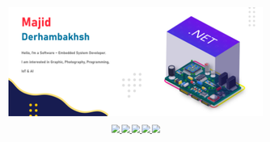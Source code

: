 ![MAJID DERHAMBAKHSH](https://github.com/Majid-Derhambakhsh/Majid-Derhambakhsh/blob/master/MajidDerhambakhshDescription2.png)

<p align="center">
    <a href="https://twitter.com/M_Derhambakhsh">
      <img src="https://img.shields.io/badge/Twitter%20%E2%86%92-gray.svg?colorA=1E88E5&colorB=1E88E5&style=for-the-badge"/>
    </a>
    <a href="https://www.instagram.com/majid.derhambakhsh">
      <img src="https://img.shields.io/badge/Instagram%20%E2%86%92-gray.svg?colorA=D81B60&colorB=D81B60&style=for-the-badge"/>
    </a>
    <a href="https://github.com/Majid-Derhambakhsh">
      <img src="https://img.shields.io/badge/Facebook%20%E2%86%92-gray.svg?colorA=1565C0&colorB=1565C0&style=for-the-badge"/>
    </a>
    <a href="https://www.linkedin.com/in/majid-derhambakhsh">
      <img src="https://img.shields.io/badge/LinkedIn%20%E2%86%92-gray.svg?colorA=0D47A1&colorB=0D47A1&style=for-the-badge"/>
    </a>
    <a href="https://github.com/Majid-Derhambakhsh">
      <img src="https://img.shields.io/badge/CV%20%E2%86%92-gray.svg?colorA=0097A7&colorB=0097A7&style=for-the-badge"/>
    </a>
</p>
